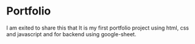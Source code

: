 # Portfolio
I am exited to share this that It is my first portfolio project using html, css and javascript and for backend using google-sheet.
